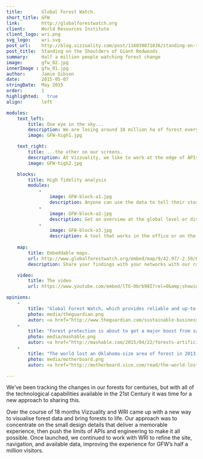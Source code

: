 ```yaml
---
title:       Global Forest Watch.
short_title: GFW
link:        http://globalforestwatch.org
client:      World Resources Institute
client_logo: wri.png
svg_logo:    wri.svg
post_url:    http://blog.vizzuality.com/post/116039071836/standing-on-the-shoulders-of-giant-redwoods
post_title:  Standing on the Shoulders of Giant Redwoods
summary:     Half a million people watching forest change
image:       gfw_02.jpg
innerImage : gfw_01.jpg
author:      Jamie Gibson
date:        2015-05-07
stringDate:  May 2015
order:       1
highlighted:   true
align:       left

modules:
    text_left:
        title: One eye in the sky...
        description: We are losing around 18 million ha of forest every year, according to the latest estimates. With enhanced satellite capabilities and analysis of earth observations, we can monitor changes to our planet more easily than ever before
        image: GFW-high1.jpg

    text_right:
        title: ...the other on our screens.
        description: At Vizzuality, we like to work at the edge of APIs and push the boundaries of visualisation technology. We integrated a host of different front end techniques to create a fast, beautiful and easy-to-use map tool. 
        image: GFW-high2.jpg

    blocks:
        title: High fidelity analysis
        modules:
            -
                image: GFW-block-a1.jpg
                description: Anyone can use the data to tell their story about forest change and share it with the world. 
            -
                image: GFW-block-a2.jpg
                description: Get an overview at the global level or dive into the details for one country with our local and global modes
            -
                image: GFW-block-a3.jpg
                description: A tool that works in the office or on the go; with the mobile version, you can tell your story no matter where you are. 
    
    map:
        title: Embeddable maps.
        url: http://www.globalforestwatch.org/embed/map/9/42.97/-2.59/ESP-16/terrain/loss,forestgain/612,591?begin=2001-01-01&end=2014-12-31&threshold=30
        description: Share your findings with your networks with our range of embed options.

    video:
        title: The video
        url: https://www.youtube.com/embed/lTG-0brb98I?rel=0&amp;showinfo=0

opinions:
    -
        title: "Global Forest Watch, which provides reliable and up-to-date data on forests worldwide, along with the ability to track changes to forest cover over time."
        photo: media/theguardian.png
        autor: <a href="http://www.theguardian.com/sustainable-business/2015/mar/10/google-earth-engine-maps-forest-watch-deforestation-environment"> Marc Gunther, The Guardian </a>
    -
        title: "Forest protection is about to get a major boost from satellites and AI."
        photo: media/mashable.png
        autor: <a href="http://mashable.com/2015/04/22/forests-artificial-intelligence/"> Andrew Freedman, Mashable </a>
    -
        title: "The world lost an Oklahoma-size area of forest in 2013, satellite data show."
        photo: media/motherboard.png
        autor: <a href="http://motherboard.vice.com/read/the-world-lost-an-oklahoma-sized-amount-of-forest-in-2013-satellite-data-shows">  Brian Merchant, Motherboard </a>

---
```


We’ve been tracking the changes in our forests for centuries, but with all of the technological capabilities available in the 21st Century it was time for a new approach to sharing this. 

Over the course of 18 months Vizzuality and WRI came up with a new way to visualise forest data and bring forests to life. Our approach was to concentrate on the small design details that deliver a memorable experience, then push the limits of APIs and engineering to make it all possible. Once launched, we continued to work with WRI to refine the site, navigation, and available data, improving the experience for GFW’s half a million visitors. 
  